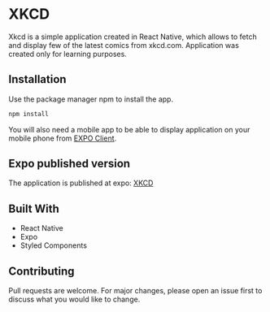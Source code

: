 # XKCD

Xkcd is a simple application created in React Native, which allows to fetch and display few of the latest comics from xkcd.com. Application was created only for learning purposes.

## Installation

Use the package manager npm to install the app.

```bash
npm install
```

You will also need a mobile app to be able to display application on your mobile phone from [EXPO Client](https://expo.io/tools/#client).

## Expo published version

The application is published at expo: [XKCD](https://expo.io/@pavkrol/xkcd)

## Built With

- React Native
- Expo
- Styled Components

## Contributing

Pull requests are welcome. For major changes, please open an issue first to discuss what you would like to change.
